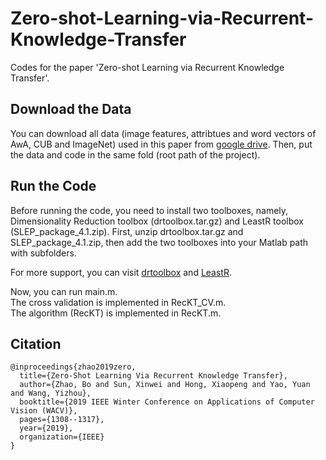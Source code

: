 # Zero-shot-Learning-via-Recurrent-Knowledge-Transfer
Codes for the paper 'Zero-shot Learning via Recurrent Knowledge Transfer'.


## Download the Data
You can download all data (image features, attribtues and word vectors of AwA, CUB and ImageNet) used in this paper 
from [google drive](https://drive.google.com/open?id=18YYOi5FxiBJ5TYLfOkzO3HGw_w-EveyY). 
Then, put the data and code in the same fold (root path of the project).


## Run the Code
Before running the code, you need to install two toolboxes, namely, Dimensionality Reduction toolbox (drtoolbox.tar.gz) and LeastR toolbox (SLEP_package_4.1.zip). 
First, unzip drtoolbox.tar.gz and SLEP_package_4.1.zip, then add the two toolboxes into your Matlab path with subfolders. 

For more support, you can visit [drtoolbox](https://lvdmaaten.github.io/drtoolbox/) and [LeastR](http://www.yelab.net/software/SLEP/). <br>

Now, you can run main.m. <br>
The cross validation is implemented in RecKT_CV.m. <br>
The algorithm (RecKT) is implemented in RecKT.m. <br>

## Citation
```
@inproceedings{zhao2019zero,
  title={Zero-Shot Learning Via Recurrent Knowledge Transfer},
  author={Zhao, Bo and Sun, Xinwei and Hong, Xiaopeng and Yao, Yuan and Wang, Yizhou},
  booktitle={2019 IEEE Winter Conference on Applications of Computer Vision (WACV)},
  pages={1308--1317},
  year={2019},
  organization={IEEE}
}
```

